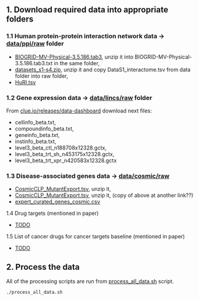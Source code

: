 ## 1. Download required data into appropriate folders

### 1.1 Human protein-protein interaction network data -> [data/ppi/raw](data/ppi/raw) folder
- [BIOGRID-MV-Physical-3.5.186.tab3](https://downloads.thebiogrid.org/File/BioGRID/Release-Archive/BIOGRID-3.5.186/BIOGRID-MV-Physical-3.5.186.tab3.zip), unzip it into BIOGRID-MV-Physical-3.5.186.tab3.txt in the same folder,
- [datasets_s1-s4.zip](https://www.science.org/doi/suppl/10.1126/science.1257601/suppl_file/datasets_s1-s4.zip), unzip it and copy DataS1_interactome.tsv from data folder into raw folder,
- [HuRI.tsv](http://www.interactome-atlas.org/data/HuRI.tsv)

### 1.2 Gene expression data -> [data/lincs/raw](data/lincs/raw) folder

From [clue.io/releases/data-dashboard](https://clue.io/releases/data-dashboard) download next files:
- cellinfo_beta.txt,
- compoundinfo_beta.txt,
- geneinfo_beta.txt,
- instinfo_beta.txt,
- level3_beta_ctl_n188708x12328.gctx,
- level3_beta_trt_sh_n453175x12328.gctx,
- level3_beta_trt_xpr_n420583x12328.gctx

### 1.3 Disease-associated genes data -> [data/cosmic/raw](data/cosmic/raw)
- [CosmicCLP_MutantExport.tsv](https://cancer.sanger.ac.uk/cell_lines/archive-download#:~:text=Complete%20mutation%20data), unzip it,
- [CosmicCLP_MutantExport.tsv](https://cancer.sanger.ac.uk/cosmic/archive-download#:~:text=COSMIC%20Complete%20Mutation%20Data%20(Targeted%20Screens)), unzip it, (copy of above at another link??)
- [expert_curated_genes_cosmic.csv](https://cancer.sanger.ac.uk/cosmic/curation)

1.4 Drug targets (mentioned in paper)
- [TODO](.)

1.5 List of cancer drugs for cancer targets baseline (mentioned in paper)
- [TODO](.)

## 2. Process the data

All of the processing scripts are run from [process_all_data.sh](process_all_data.sh) script.
```bash
./process_all_data.sh
```